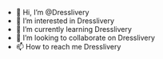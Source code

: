 - 👋 Hi, I’m @Dresslivery
- 👀 I’m interested in Dresslivery
- 🌱 I’m currently learning Dresslivery
- 💞️ I’m looking to collaborate on Dresslivery
- 📫 How to reach me Dresslivery

<!---
Dresslivery/Dresslivery is a ✨ special ✨ repository because its `README.md` (this file) appears on your GitHub profile.
You can click the Preview link to take a look at your changes.
--->
